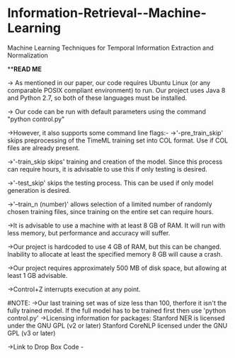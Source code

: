 # Information-Retrieval--Machine-Learning
Machine Learning Techniques for Temporal Information Extraction and Normalization

************************READ ME**********************

-> As mentioned in our paper, our code requires Ubuntu Linux (or any comparable POSIX compliant environment) to run. Our project uses Java 8 and Python 2.7, so both of these languages must be installed.

-> Our code can be run with default parameters using the command "python control.py"

->However, it also supports some command line flags:-
->'-pre_train_skip' skips preprocessing of the TimeML training set into COL format. Use if COL files are already present.

->'-train_skip skips' training and creation of the model. Since this process can require hours, it is advisable to use this if only testing is desired.

->'-test_skip' skips the testing process. This can be used if only model generation is desired.

->'–train_n (number)' allows selection of a limited number of randomly chosen training files, since training on the entire set can require hours.

->It is advisable to use a machine with at least 8 GB of RAM. It will run with less memory, but performance and accuracy will suffer.

->Our project is hardcoded to use 4 GB of RAM, but this can be changed. Inability to allocate at least the specified memory 8 GB will cause a crash.

->Our project requires approximately 500 MB of disk space, but allowing at least 1 GB advisable.

->Control+Z interrupts execution at any point.

#NOTE:
->Our last training set was of size less than 100, therfore it isn't the fully trained model. If the full model has to be trained first then use 'python control.py'
->Licensing information for packages: 
	Stanford NER is licensed under the GNU GPL (v2 or later)
	Stanford CoreNLP licensed under the GNU GPL (v3 or later)
  
->Link to Drop Box Code - 

